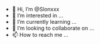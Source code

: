 - 👋 Hi, I’m @Slonxxx
- 👀 I’m interested in ...
- 🌱 I’m currently learning ...
- 💞️ I’m looking to collaborate on ...
- 📫 How to reach me ...

<!---
Slonxxx/Slonxxx is a ✨ special ✨ repository because its `README.md` (this file) appears on your GitHub profile.
You can click the Preview link to take a look at your changes.
--->

